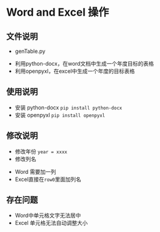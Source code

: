 # Word and Excel 操作

## 文件说明

- genTable.py
 + 利用python-docx，在word文档中生成一个年度目标的表格
 + 利用openpyxl，在excel中生成一个年度的目标表格

## 使用说明

- 安装 python-docx `pip install python-docx`
- 安装 openpyxl `pip install openpyxl`

## 修改说明

- 修改年份 `year = xxxx`
- 修改列名
 + Word 需要加一列
 + Excel直接在`row0`里面加列名


## 存在问题

- Word中单元格文字无法居中
- Excel 单元格无法自动调整大小 
